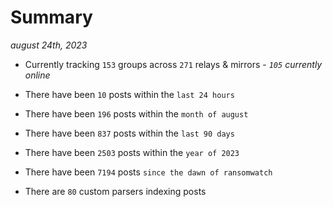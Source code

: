 
# Summary
_august 24th, 2023_

- Currently tracking `153` groups across `271` relays & mirrors - _`105` currently online_

- There have been `10` posts within the `last 24 hours`

- There have been `196` posts within the `month of august`

- There have been `837` posts within the `last 90 days`

- There have been `2503` posts within the `year of 2023`

- There have been `7194` posts `since the dawn of ransomwatch`

- There are `80` custom parsers indexing posts

